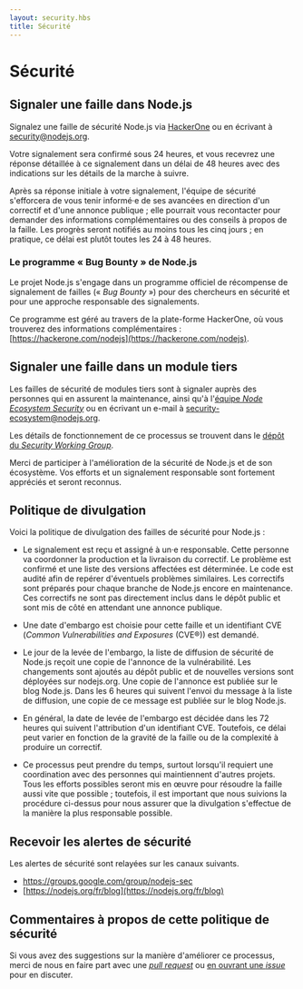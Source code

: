 ```yaml
---
layout: security.hbs
title: Sécurité
---
```


# Sécurité

## Signaler une faille dans Node.js

Signalez une faille de sécurité Node.js via [HackerOne](https://hackerone.com/nodejs) ou en écrivant à [security@nodejs.org](mailto:security@nodejs.org).

Votre signalement sera confirmé sous 24 heures, et vous recevrez une réponse détaillée à ce signalement dans un délai de 48 heures avec des indications sur les détails de la marche à suivre.

Après sa réponse initiale à votre signalement, l'équipe de sécurité s'efforcera de vous tenir informé·e de ses avancées en direction d'un correctif et d'une annonce publique ; elle pourrait vous recontacter pour demander des informations complémentaires ou des conseils à propos de la faille.
Les progrès seront notifiés au moins tous les cinq jours ; en pratique, ce délai est plutôt toutes les 24 à 48 heures.

### Le programme « Bug Bounty » de Node.js

Le projet Node.js s'engage dans un programme officiel de récompense de signalement de failles (« _Bug Bounty_ ») pour des chercheurs en sécurité et pour une approche responsable des signalements.

Ce programme est géré au travers de la plate-forme HackerOne, où vous trouverez des informations complémentaires : [https://hackerone.com/nodejs](https://hackerone.com/nodejs).

## Signaler une faille dans un module tiers

Les failles de sécurité de modules tiers sont à signaler auprès des personnes qui en assurent la maintenance, ainsi qu'à l'[équipe _Node Ecosystem Security_](https://hackerone.com/nodejs-ecosystem) ou en écrivant un e-mail à
[security-ecosystem@nodejs.org](mailto:security-ecosystem@nodejs.org).

Les détails de fonctionnement de ce processus se trouvent dans le [dépôt du _Security Working Group_](https://github.com/nodejs/security-wg/blob/master/processes/third_party_vuln_process.md).

Merci de participer à l'amélioration de la sécurité de Node.js et de son écosystème. Vos efforts et un signalement responsable sont fortement appréciés et seront reconnus.

## Politique de divulgation

Voici la politique de divulgation des failles de sécurité pour Node.js :

* Le signalement est reçu et assigné à un·e responsable. Cette personne va coordonner la production et la livraison du correctif. Le problème est confirmé et une liste des versions affectées est déterminée. Le code est audité afin de repérer d'éventuels problèmes similaires. Les correctifs sont préparés pour chaque branche de Node.js encore en maintenance. Ces correctifs ne sont pas directement inclus dans le dépôt public et sont mis de côté en attendant une annonce publique.

* Une date d'embargo est choisie pour cette faille et un identifiant CVE (_Common Vulnerabilities and Exposures_ (CVE®)) est demandé.

* Le jour de la levée de l'embargo, la liste de diffusion de sécurité de Node.js reçoit une copie de l'annonce de la vulnérabilité. Les changements sont ajoutés au dépôt public et de nouvelles versions sont déployées sur nodejs.org. Une copie de l'annonce est publiée sur le blog Node.js. Dans les 6 heures qui suivent l'envoi du message à la liste de diffusion, une copie de ce message est publiée sur le blog Node.js.

* En général, la date de levée de l'embargo est décidée dans les 72 heures qui suivent l'attribution d'un identifiant CVE. Toutefois, ce délai peut varier en fonction de la gravité de la faille ou de la complexité à produire un correctif.

* Ce processus peut prendre du temps, surtout lorsqu'il requiert une coordination avec des personnes qui maintiennent d'autres projets. Tous les efforts possibles seront mis en œuvre pour résoudre la faille aussi vite que possible ; toutefois, il est important que nous suivions la procédure ci-dessus pour nous assurer que la divulgation s'effectue de la manière la plus responsable possible.

## Recevoir les alertes de sécurité

Les alertes de sécurité sont relayées sur les canaux suivants.

* <https://groups.google.com/group/nodejs-sec>
* [https://nodejs.org/fr/blog](https://nodejs.org/fr/blog)

## Commentaires à propos de cette politique de sécurité

Si vous avez des suggestions sur la manière d'améliorer ce processus, merci de nous en faire part avec une [_pull request_](https://github.com/nodejs/nodejs.org)
ou [en ouvrant une _issue_](https://github.com/nodejs/security-wg/issues/new) pour en discuter.
